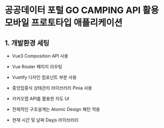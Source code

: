 # 공공데이터 포털 GO CAMPING API 활용 모바일 프로토타입 애플리케이션

## 1. 개발환경 세팅

-   Vue3 Composition API 사용

-   Vue Router 페이지 라우팅

-   Vuetify 디자인 컴포넌트 부분 사용

-   중앙집중식 상태관리 라이브러리 Pinia 사용

-   카카오맵 API를 활용한 지도 UI

-   전체적인 구조설계는 Atomic Design 패턴 적용

-   현재 시간 및 날짜 Dayjs 라이브러리
